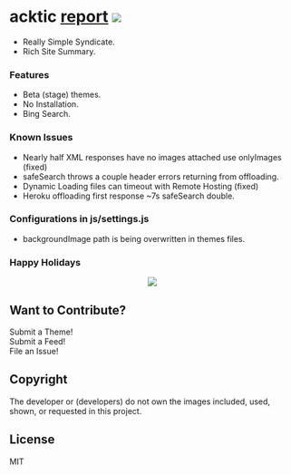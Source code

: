 # acktic <a href='https://gtmetrix.com/reports/acktic.github.io/ZKQjuDMS/' target='_blank'>report</a> <img src='https://img.shields.io/github/license/acktic/acktic.github.io?style=social'>

  - Really Simple Syndicate.
  - Rich Site Summary.

### Features

* Beta (stage) themes.
* No Installation.
* Bing Search.

### Known Issues

* Nearly half XML responses have no images attached use onlyImages (fixed)
* safeSearch throws a couple header errors returning from offloading.
* Dynamic Loading files can timeout with Remote Hosting (fixed)
* Heroku offloading first response ~7s safeSearch double.

### Configurations in js/settings.js

* backgroundImage path is being overwritten in themes files.

### Happy Holidays

<p align='center'><img src='screenshots/Preview.gif'></p>


Want to Contribute?
----

Submit a Theme!<br>
Submit a Feed!<br>
File an Issue!<br>

Copyright
----

The developer or (developers) do not own the images included, used, shown, or requested in this project.

License
----

MIT

